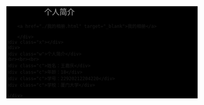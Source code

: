 <!DOCTYPE html>
<html lang="en">
<head>
    <meta charset="UTF-8">
    <meta http-equiv="X-UA-Compatible" content="IE=edge">
    <meta name="viewport" content="width=device-width, initial-scale=1.0">
    <title>个人简介</title>
    <style>
        .w{
            font-size: 50px;
            margin-left: auto;
            margin-right: auto;
            width: 400px;
            color: darkgray;
        }
        div div{
            margin: 30px;
            color: red;
            margin-left: 500px;
            font-size: 30px;
        }
        .x{
            background-image: url(xmu.png);
            background-repeat:no-repeat ;
            width: 1500px;
            height: 800px;
            margin-left: auto;
            margin-right: auto;
            position: relative;
        }
        .w,.c,.d{
            position: relative;
            top: -700px;
        }
        .d{
            width: 500px;
        }
        a{
        font-size: 20px;
        color: darkgray;
        margin: 100px;
        text-decoration: none;
    }
    .dh{
        background-color: black;
        margin-bottom: 30px;
    }
    a:hover{
        color: green;
    }
    </style>
</head>
<body>
    <div class="dh">
        <a href="./个人简介2.html" target="_blank">个人简介</a>
       
        <a href="./我的相册.html" target="_blank">我的相册</a>
        
        </div>
    <div class="x"></div>
    <div>
    <div class="w">个人简介</div>
    <br><br><br>
    <div class="c">姓名：王嘉庆</div>
    <div class="c">年龄：18</div>
    <div class="c">学号：22920212204220</div>
    <div class="c">学校：厦门大学</div>
   
    </div>
    
</body>
</html>


